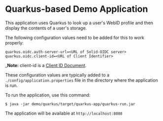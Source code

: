 # Quarkus-based Demo Application

This application uses Quarkus to look up a user's WebID profile and then
display the contents of a user's storage.

The following configuration values need to be added for this to work properly:

```
quarkus.oidc.auth-server-url=<URL of Solid-OIDC server>
quarkus.oidc.client-id=<URL of Client Identifier>
```

_**Note:** client-id is a [Client ID Document](https://solidproject.org/TR/oidc/#clientids-document).

These configuration values are typically added to a `./config/application.properties` file in the directory where the application is run.

To run the application, use this command:

```
$ java -jar demo/quarkus/target/quarkus-app/quarkus-run.jar
```

The application will be available at `http://localhost:8080`

